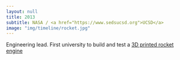 ```yaml
---
layout: null
title: 2013
subtitle: NASA / <a href="https://www.sedsucsd.org">UCSD</a>
image: "img/timeline/rocket.jpg"
---
```

Engineering lead. First university to build and test a [3D printed rocket engine](https://www.youtube.com/watch?v=k15hnT65IfM)